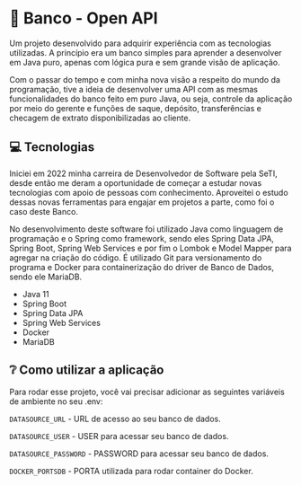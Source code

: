 # 🏦 Banco - Open API

Um projeto desenvolvido para adquirir experiência com as tecnologias utilizadas.
A princípio era um banco simples para aprender a desenvolver em Java puro, apenas 
com lógica pura e sem grande visão de aplicação. 

Com o passar do tempo e com minha nova visão a respeito do mundo da programação,
tive a ideia de desenvolver uma API com as mesmas funcionalidades do banco feito
em puro Java, ou seja, controle da aplicação por meio do gerente e funções de 
saque, depósito, transferências e checagem de extrato disponibilizadas ao cliente.

## 💻 Tecnologias

Iniciei em 2022 minha carreira de Desenvolvedor de Software pela SeTI, desde então
me deram a oportunidade de começar a estudar novas tecnologias com apoio de 
pessoas com conhecimento. Aproveitei o estudo dessas novas ferramentas para engajar
em projetos a parte, como foi o caso deste Banco.

No desenvolvimento deste software foi utilizado Java como linguagem de programação
e o Spring como framework, sendo eles Spring Data JPA, Spring Boot, Spring Web Services
e por fim o Lombok e Model Mapper para agregar na criação do código. É utilizado Git para versionamento
do programa e Docker para containerização do driver de Banco de Dados, sendo ele
MariaDB.

- Java 11
- Spring Boot
- Spring Data JPA
- Spring Web Services
- Docker
- MariaDB

## ❔ Como utilizar a aplicação

Para rodar esse projeto, você vai precisar adicionar as seguintes variáveis de ambiente no seu .env:

`DATASOURCE_URL` - URL de acesso ao seu banco de dados.

`DATASOURCE_USER` - USER para acessar seu banco de dados.

`DATASOURCE_PASSWORD` - PASSWORD para acessar seu banco de dados.

`DOCKER_PORTSDB` - PORTA utilizada para rodar container do Docker.
